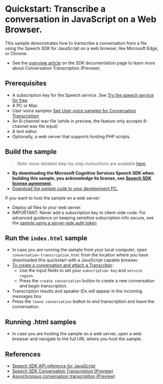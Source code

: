 # Quickstart: Transcribe a conversation in JavaScript on a Web Browser.

This sample demonstrates how to transcribe a conversation from a file using the Speech SDK for JavaScript on a web browser, like Microsoft Edge, or Chrome.
* See the [overview article](https://docs.microsoft.com/azure/cognitive-services/speech-service/conversation-transcription) on the SDK documentation page to learn more about Conversation Transcription (Preview).

## Prerequisites

* A subscription key for the Speech service. See [Try the speech service for free](https://docs.microsoft.com/azure/cognitive-services/speech-service/get-started).
* A PC or Mac.
* User voice samples [See User voice samples for Conversation Transcription](https://docs.microsoft.com/azure/cognitive-services/speech-service/conversation-transcription#expected-inputs)
* An 8-channel wav file (while in preview, the feature only accepts 8-channel wav file input)
* A text editor.
* Optionally, a web server that supports hosting PHP scripts.

## Build the sample

> Note: more detailed step-by-step instructions are available [here](https://docs.microsoft.com/azure/cognitive-services/speech-service/quickstart-js-browser).

* **By downloading the Microsoft Cognitive Services Speech SDK when building this sample, you acknowledge its license, see [Speech SDK license agreement](https://aka.ms/csspeech/license).**
* [Download the sample code to your development PC.](/README.md#get-the-samples)

If you want to host the sample on a web server:

* Deploy all files to your web server.
* IMPORTANT: Never add a subscription key to client-side code. For advanced guidance on keeping sensitive subscription info secure, see the [sample using a server-side auth token](https://github.com/Azure-Samples/cognitive-services-speech-sdk/tree/master/samples/js/browser)

## Run the `index.html` sample

* In case you are running the sample from your local computer, open `conversation-transcription.html` from the location where you have downloaded this quickstart with a JavaScript capable browser.
* [To create a conversation and attach a Transcriber](https://docs.microsoft.com/azure/cognitive-services/speech-service/conversation-transcription):
  * Use the input fields to set your `subscription key` and `service region`.
  * Press the `create conversation` button to create a new conversation and begin transcription.
* Transcription results and speaker IDs will appear in the incoming messages box.
* Press the `leave conversation` button to end transcription and leave the conversation. 
   
## Running .html samples
* In case you are hosting the sample on a web server, open a web browser and navigate to the full URL where you host the sample.

## References

* [Speech SDK API reference for JavaScript](https://aka.ms/csspeech/javascriptref)
* [Speech SDK Conversation Transcription (Preview)](https://docs.microsoft.com/azure/cognitive-services/speech-service/conversation-transcription)
* [Asynchronous conversation transcription (Preview)](https://docs.microsoft.com/azure/cognitive-services/speech-service/conversation-transcription#asynchronous)
